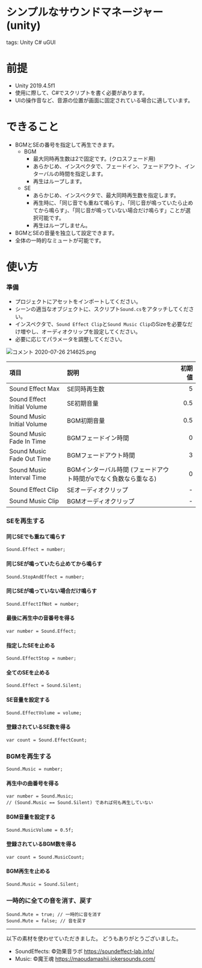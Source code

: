 # シンプルなサウンドマネージャー (unity)
tags: Unity C# uGUI

# 前提
- Unity 2019.4.5f1
- 使用に際して、C#でスクリプトを書く必要があります。
- UIの操作音など、音源の位置が画面に固定されている場合に適しています。

# できること
- BGMとSEの番号を指定して再生できます。
    - BGM
        - 最大同時再生数は2で固定です。(クロスフェード用)
        - あらかじめ、インスペクタで、フェードイン、フェードアウト、インターバルの時間を指定します。
        - 再生はループします。
    - SE
        - あらかじめ、インスペクタで、最大同時再生数を指定します。
        - 再生時に、「同じ音でも重ねて鳴らす」、「同じ音が鳴っていたら止めてから鳴らす」、「同じ音が鳴っていない場合だけ鳴らす」ことが選択可能です。
        - 再生はループしません。
- BGMとSEの音量を独立して設定できます。
- 全体の一時的なミュートが可能です。

# 使い方
### 準備
- プロジェクトにアセットをインポートしてください。
- シーンの適当なオブジェクトに、スクリプト`Sound.cs`をアタッチしてください。
- インスペクタで、`Sound Effect Clip`と`Sound Music Clip`のSizeを必要なだけ増やし、オーディオクリップを設定してください。
- 必要に応じてパラメータを調整してください。

![コメント 2020-07-26 214625.png](https://qiita-image-store.s3.ap-northeast-1.amazonaws.com/0/365845/18d361cc-4516-56f0-2839-09e6a6e96ba2.png)

|項目|説明|初期値|
|:---|:---|---:|
|Sound Effect Max|SE同時再生数|5|
|Sound Effect Initial Volume|SE初期音量|0.5|
|Sound Music Initial Volume|BGM初期音量|0.5|
|Sound Music Fade In Time|BGMフェードイン時間|0|
|Sound Music Fade Out Time|BGMフェードアウト時間|3|
|Sound Music Interval Time|BGMインターバル時間 (フェードアウト時間が`0`でなく負数なら重なる)|0|
|Sound Effect Clip|SEオーディオクリップ|-|
|Sound Music Clip|BGMオーディオクリップ|-|

### SEを再生する
#### 同じSEでも重ねて鳴らす
```cs:
Sound.Effect = number;
```

#### 同じSEが鳴っていたら止めてから鳴らす
```cs:
Sound.StopAndEffect = number;
```

#### 同じSEが鳴っていない場合だけ鳴らす
```cs:
Sound.EffectIfNot = number;
```

#### 最後に再生中の音番号を得る
```cs:
var number = Sound.Effect;
```

#### 指定したSEを止める
```cs:
Sound.EffectStop = number;
```

#### 全てのSEを止める
```cs:
Sound.Effect = Sound.Silent;
```

#### SE音量を設定する
```cs:
Sound.EffectVolume = volume;
```

#### 登録されているSE数を得る
```cs:
var count = Sound.EffectCount;
```

### BGMを再生する
```cs:
Sound.Music = number;
```

#### 再生中の曲番号を得る
```cs:
var number = Sound.Music;
// (Sound.Music == Sound.Silent) であれば何も再生していない
```

#### BGM音量を設定する
```cs:
Sound.MusicVolume = 0.5f;
```

#### 登録されているBGM数を得る
```cs:
var count = Sound.MusicCount;
```

#### BGM再生を止める
```cs:
Sound.Music = Sound.Silent;
```

### 一時的に全ての音を消す、戻す
```cs:
Sound.Mute = true; // 一時的に音を消す
Sound.Mute = false; // 音を戻す
```

---

以下の素材を使わせていただきました。
どうもありがとうございました。

- SoundEffects: ©効果音ラボ https://soundeffect-lab.info/
- Music: ©魔王魂 https://maoudamashii.jokersounds.com/
